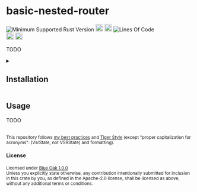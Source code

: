 # basic-nested-router
![Minimum Supported Rust Version](https://img.shields.io/badge/nightly-1.86+-ab6000.svg)
[<img alt="crates.io" src="https://img.shields.io/crates/v/basic-nested-router.svg?color=fc8d62&logo=rust" height="20" style=flat-square>](https://crates.io/crates/basic-nested-router)
[<img alt="docs.rs" src="https://img.shields.io/badge/docs.rs-66c2a5?style=for-the-badge&labelColor=555555&logo=docs.rs&style=flat-square" height="20">](https://docs.rs/basic-nested-router)
![Lines Of Code](https://img.shields.io/badge/LoC-3251-lightblue)
<br>
[<img alt="ci errors" src="https://img.shields.io/github/actions/workflow/status/valeratrades/basic-nested-router/errors.yml?branch=master&style=for-the-badge&style=flat-square&label=errors&labelColor=420d09" height="20">](https://github.com/valeratrades/basic-nested-router/actions?query=branch%3Amaster) <!--NB: Won't find it if repo is private-->
[<img alt="ci warnings" src="https://img.shields.io/github/actions/workflow/status/valeratrades/basic-nested-router/warnings.yml?branch=master&style=for-the-badge&style=flat-square&label=warnings&labelColor=d16002" height="20">](https://github.com/valeratrades/basic-nested-router/actions?query=branch%3Amaster) <!--NB: Won't find it if repo is private-->

TODO

<!-- markdownlint-disable -->
<details>
  <summary>
    <h2>Installation</h2>
  </summary>
	<pre>
		<code class="language-sh">TODO</code></pre>
</details>
<!-- markdownlint-restore -->

## Usage
TODO


<br>

<sup>
	This repository follows <a href="https://github.com/valeratrades/.github/tree/master/best_practices">my best practices</a> and <a href="https://github.com/tigerbeetle/tigerbeetle/blob/main/docs/TIGER_STYLE.md">Tiger Style</a> (except "proper capitalization for acronyms": (VsrState, not VSRState) and formatting).
</sup>


#### License

<sup>
	Licensed under <a href="LICENSE">Blue Oak 1.0.0</a>
</sup>

<br>

<sub>
	Unless you explicitly state otherwise, any contribution intentionally submitted
for inclusion in this crate by you, as defined in the Apache-2.0 license, shall
be licensed as above, without any additional terms or conditions.
</sub>


